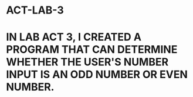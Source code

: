 # ACT-LAB-3
# IN LAB ACT 3, I CREATED A PROGRAM THAT CAN DETERMINE WHETHER THE USER'S NUMBER INPUT IS AN ODD NUMBER OR EVEN NUMBER.
